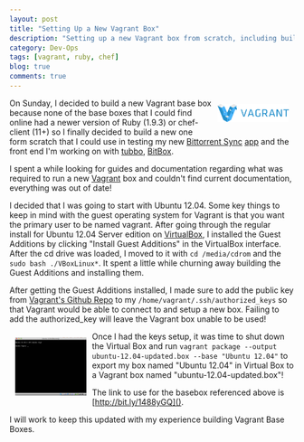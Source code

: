 ```yaml
---
layout: post
title: "Setting Up a New Vagrant Box"
description: "Setting up a new Vagrant box from scratch, including building a new basebox, can be intimidating!"
category: Dev-Ops
tags: [vagrant, ruby, chef]
blog: true
comments: true
---
```


[<img src="/images/vagrant-logo.png" width="25%" height="25%" style="float: right; margin: 10px;"/>](http://vagrantup.com)

On Sunday, I decided to build a new Vagrant base box because none of the base boxes that I could find online had a newer version of Ruby (1.9.3) or chef-client (11+) so I finally decided to build a new one form scratch that I could use in testing my new [Bittorrent Sync](http://labs.bittorrent.com/experiments/sync.html) [app](https://github.com/ChrisMacNaughton/BtSync) and the front end I'm working on with [tubbo](http://psychedeli.ca), [BitBox](https://github.com/tubbo/bitbox).

I spent a while looking for guides and documentation regarding what was required to run a new [Vagrant](http://vagrantup.com) box and couldn't find current documentation, everything was out of date!

I decided that I was going to start with Ubuntu 12.04. Some key things to keep in mind with the guest operating system for Vagrant is that you want the primary user to be named vagrant. After going through the regular install for Ubuntu 12.04 Server edition on [VirtualBox](http://virtualbox.org), I installed the Guest Additions by clicking "Install Guest Additions" in the VirtualBox interface. After the cd drive was loaded, I moved to it with ```cd /media/cdrom``` and the ```sudo bash ./VBoxLinux*```. It spent a little while churning away building the Guest Additions and installing them.

After getting the Guest Additions installed, I made sure to add the public key from [Vagrant's Github Repo](https://github.com/mitchellh/vagrant/blob/master/keys/vagrant.pub) to my ```/home/vagrant/.ssh/authorized_keys``` so that Vagrant would be able to connect to and setup a new box. Failing to add the authorized_key will leave the Vagrant box unable to be used!

<a href="/images/ubuntu-ready.png" rel="shadowbox"><img src="/images/ubuntu-ready.png" alt="Ubuntu us installed and ready!" width="25%" height="25%" style="float: left; margin: 10px;" /></a>

Once I had the keys setup, it was time to shut down the Virtual Box and run ```vagrant package --output ubuntu-12.04-updated.box --base "Ubuntu 12.04"``` to export my box named "Ubuntu 12.04" in Virtual Box to a Vagrant box named "ubuntu-12.04-updated.box"!

The link to use for the basebox referenced above is [http://bit.ly/1488yGQ]().

I will work to keep this updated with my experience building Vagrant Base Boxes.